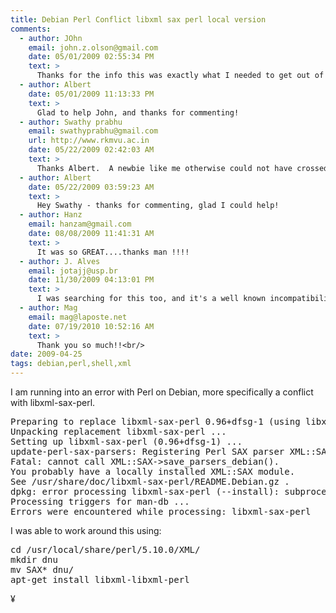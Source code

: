```yaml
---
title: Debian Perl Conflict libxml sax perl local version
comments:
  - author: JOhn
    email: john.z.olson@gmail.com
    date: 05/01/2009 02:55:34 PM
    text: >
      Thanks for the info this was exactly what I needed to get out of the spot I was in! That will teach me to use cpan in distros.
  - author: Albert
    date: 05/01/2009 11:13:33 PM
    text: >
      Glad to help John, and thanks for commenting!
  - author: Swathy prabhu
    email: swathyprabhu@gmail.com
    url: http://www.rkmvu.ac.in
    date: 05/22/2009 02:42:03 AM
    text: >
      Thanks Albert.  A newbie like me otherwise could not have crossed this hurdle so easily...
  - author: Albert
    date: 05/22/2009 03:59:23 AM
    text: >
      Hey Swathy - thanks for commenting, glad I could help!
  - author: Hanz
    email: hanzam@gmail.com
    date: 08/08/2009 11:41:31 AM
    text: >
      It was so GREAT....thanks man !!!!
  - author: J. Alves
    email: jotajj@usp.br
    date: 11/30/2009 04:13:01 PM
    text: >
      I was searching for this too, and it's a well known incompatibility.<br/><br/>This is a problem in the interaction between the CPAN version of XML::SAX and the one Debian packages, or something like that.<br/><br/>When I followed the error's message advice and read /usr/share/doc/libxml-sax-perl/README.Debian.gz (no need to uncompress, just use "less") and used the little Perl script at the end of that to remove XML::SAX (have to "sudo" or it does not do it and does NOT give error, just looks like it was done), things worked fine.
  - author: Mag
    email: mag@laposte.net
    date: 07/19/2010 10:52:16 AM
    text: >
      Thank you so much!!<br/>
date: 2009-04-25
tags: debian,perl,shell,xml
---
```

I am running into an error with Perl on Debian, more specifically a conflict with libxml-sax-perl.

<pre class="sh_sh">
Preparing to replace libxml-sax-perl 0.96+dfsg-1 (using libxml-sax-perl_0.96+dfsg-1_all.deb) ...
Unpacking replacement libxml-sax-perl ...
Setting up libxml-sax-perl (0.96+dfsg-1) ...
update-perl-sax-parsers: Registering Perl SAX parser XML::SAX::PurePerl with priority 10...
Fatal: cannot call XML::SAX-&gt;save_parsers_debian().
You probably have a locally installed XML::SAX module.
See /usr/share/doc/libxml-sax-perl/README.Debian.gz .
dpkg: error processing libxml-sax-perl (--install): subprocess post-installation script returned error exit status 1
Processing triggers for man-db ...
Errors were encountered while processing: libxml-sax-perl
</pre>

I was able to work around this using:

<pre class="sh_sh">
cd /usr/local/share/perl/5.10.0/XML/
mkdir dnu
mv SAX* dnu/
apt-get install libxml-libxml-perl
</pre>

¥

